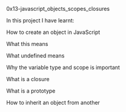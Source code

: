 0x13-javascript_objects_scopes_closures

In this project I have learnt:

How to create an object in JavaScript

What this means

What undefined means

Why the variable type and scope is important

What is a closure

What is a prototype

How to inherit an object from another
